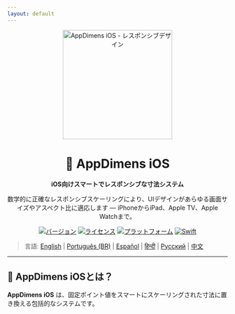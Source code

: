 ```yaml
---
layout: default
---
```


<div align="center">
    <img src="../../IMAGES/image_sample_devices.png" alt="AppDimens iOS - レスポンシブデザイン" height="250"/>
    <h1>📐 AppDimens iOS</h1>
    <p><strong>iOS向けスマートでレスポンシブな寸法システム</strong></p>
    <p>数学的に正確なレスポンシブスケーリングにより、UIデザインがあらゆる画面サイズやアスペクト比に適応します — iPhoneからiPad、Apple TV、Apple Watchまで。</p>

[![バージョン](https://img.shields.io/badge/version-1.0.5-blue.svg)](https://github.com/bodenberg/appdimens/releases)
[![ライセンス](https://img.shields.io/badge/license-Apache%202.0-green.svg)](../../LICENSE)
[![プラットフォーム](https://img.shields.io/badge/platform-iOS%2013+-orange.svg)](https://developer.apple.com/ios/)
[![Swift](https://img.shields.io/badge/Swift-5.0+-blue.svg)](https://swift.org/)
</div>

> 言語: [English](../../../iOS/README.md) | [Português (BR)](../pt-BR/iOS/README.md) | [Español](../es/iOS/README.md) | [हिन्दी](../hi/iOS/README.md) | [Русский](../ru/iOS/README.md) | [中文](../zh/iOS/README.md)

---

## 🎯 AppDimens iOSとは？

**AppDimens iOS** は、固定ポイント値をスマートにスケーリングされた寸法に置き換える包括的なシステムです。

